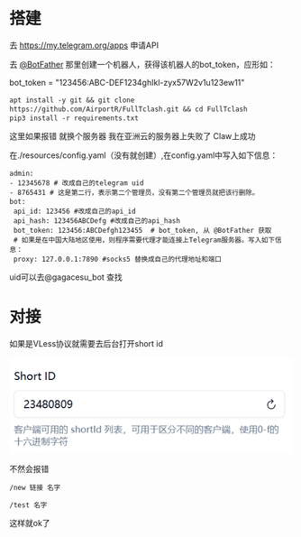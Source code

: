 # 搭建



去 https://my.telegram.org/apps 申请API

去 [@BotFather](https://t.me/BotFather) 那里创建一个机器人，获得该机器人的bot_token，应形如：

bot_token = "123456:ABC-DEF1234ghIkl-zyx57W2v1u123ew11"

```
apt install -y git && git clone https://github.com/AirportR/FullTclash.git && cd FullTclash
pip3 install -r requirements.txt
```

这里如果报错 就换个服务器 我在亚洲云的服务器上失败了 Claw上成功

在./resources/config.yaml（没有就创建）,在config.yaml中写入如下信息：

```
admin:
- 12345678 # 改成自己的telegram uid
- 8765431 # 这是第二行，表示第二个管理员，没有第二个管理员就把该行删除。
bot:
 api_id: 123456 #改成自己的api_id
 api_hash: 123456ABCDefg #改成自己的api_hash
 bot_token: 123456:ABCDefgh123455  # bot_token, 从 @BotFather 获取
 # 如果是在中国大陆地区使用，则程序需要代理才能连接上Telegram服务器。写入如下信息：
 proxy: 127.0.0.1:7890 #socks5 替换成自己的代理地址和端口
```

uid可以去@gagacesu_bot 查找

# 对接

如果是VLess协议就需要去后台打开short id

![image-20250831132446642](https://raw.githubusercontent.com/Xioaruan912/pic/main/image-20250831132446642.png)

不然会报错

```
/new 链接 名字
```

```
/test 名字
```

这样就ok了